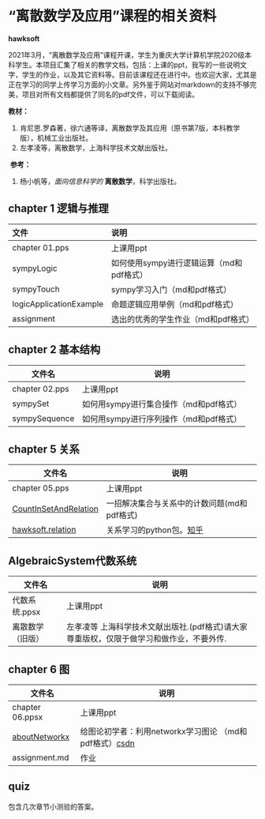 #  “离散数学及应用”课程的相关资料

   **hawksoft**



2021年3月，“离散数学及应用”课程开课，学生为重庆大学计算机学院2020级本科学生。本项目汇集了相关的教学文档，包括：上课的ppt，我写的一些说明文字，学生的作业，以及其它资料等。目前该课程还在进行中。也欢迎大家，尤其是正在学习的同学上传学习方面的小文章。另外鉴于网站对markdown的支持不够完美，项目对所有文档都提供了同名的pdf文件，可以下载阅读。

**教材：** 

1.  肯尼思.罗森著，徐六通等译，离散数学及其应用（原书第7版，本科教学版），机械工业出版社。
2. 左孝凌等，离散数学，上海科学技术文献出版社。

 **参考：**

1.  杨小帆等，*面向信息科学的* **离散数学**，科学出版社。





##   chapter 1 逻辑与推理



| 文件                    | 说明                                     |
| :---------------------- | :--------------------------------------- |
| chapter 01.pps          | 上课用ppt                                |
| sympyLogic              | 如何使用sympy进行逻辑运算（md和pdf格式） |
| sympyTouch              | sympy学习入门（md和pdf格式）             |
| logicApplicationExample | 命题逻辑应用举例（md和pdf格式）          |
| assignment              | 选出的优秀的学生作业（md和pdf格式）      |



## chapter 2 基本结构



| 文件名         | 说明                                   |
| -------------- | -------------------------------------- |
| chapter 02.pps | 上课用ppt                              |
| sympySet       | 如何用sympy进行集合操作（md和pdf格式） |
| sympySequence  | 如何用sympy进行序列操作（md和pdf格式） |



## chapter 5 关系



| 文件名                                                       | 说明                                                         |
| ------------------------------------------------------------ | ------------------------------------------------------------ |
| chapter 05.pps                                               | 上课用ppt                                                    |
| [CountInSetAndRelation](https://zhuanlan.zhihu.com/p/365833162) | 一招解决集合与关系中的计数问题(md和pdf格式)                  |
| [hawksoft.relation](https://pypi.org/project/hawksoft.relation/) | 关系学习的python包。[知乎](https://zhuanlan.zhihu.com/p/366467812) |

## AlgebraicSystem代数系统



| 文件名           | 说明                                                         |
| ---------------- | ------------------------------------------------------------ |
| 代数系统.ppsx    | 上课用ppt                                                    |
| 离散数学（旧版） | 左孝凌等 上海科学技术文献出版社.(pdf格式)请大家尊重版权，仅限于做学习和做作业，不要外传. |

## chapter 6 图

| 文件名                                                  | 说明                                                         |
| ------------------------------------------------------- | ------------------------------------------------------------ |
| chapter 06.ppsx                                         | 上课用ppt                                                    |
| [aboutNetworkx](https://zhuanlan.zhihu.com/p/371818115) | 给图论初学者：利用networkx学习图论 （md和pdf格式）[csdn](https://blog.csdn.net/qq_43687094/article/details/116722134) |
| assignment.md                                           | 作业                                                         |

## quiz

包含几次章节小测验的答案。



